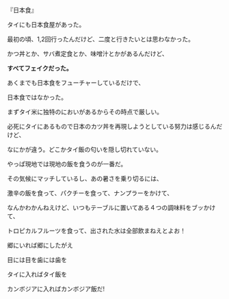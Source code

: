 『日本食』 

タイにも日本食屋があった。 

最初の頃、1,2回行ったんだけど、二度と行きたいとは思わなかった。 

かつ丼とか、サバ煮定食とか、味噌汁とかがあるんだけど、 

**すべてフェイクだった。** 

あくまでも日本食をフューチャーしているだけで、 

日本食ではなかった。 

まずタイ米に独特のにおいがあるからその時点で厳しい。 

必死にタイにあるもので日本のカツ丼を再現しようとしている努力は感じるんだけど、 

なにかが違う。どこかタイ飯の匂いを隠し切れていない。 

やっぱ現地では現地の飯を食うのが一番だ。 

その気候にマッチしているし、あの暑さを乗り切るには、 

激辛の飯を食って、パクチーを食って、ナンプラーをかけて、 

なんかわかんねえけど、いつもテーブルに置いてある４つの調味料をブッかけて、 

トロピカルフルーツを食って、出された水は全部飲まねえとよお！ 

郷にいれば郷にしたがえ 

目には目を歯には歯を 

タイに入ればタイ飯を 

カンボジアに入ればカンボジア飯だ!
